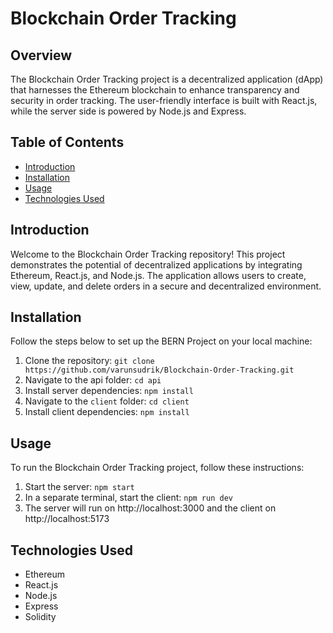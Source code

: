 # Blockchain Order Tracking


## Overview

The Blockchain Order Tracking project is a decentralized application (dApp) that harnesses the Ethereum blockchain to enhance transparency and security in order tracking. The user-friendly interface is built with React.js, while the server side is powered by Node.js and Express.



## Table of Contents

- [Introduction](#introduction)
- [Installation](#installation)
- [Usage](#usage)
- [Technologies Used](#technologies-used)

## Introduction

Welcome to the Blockchain Order Tracking repository! This project demonstrates the potential of decentralized applications by integrating Ethereum, React.js, and Node.js. The application allows users to create, view, update, and delete orders in a secure and decentralized environment.


## Installation

Follow the steps below to set up the BERN Project on your local machine:

1. Clone the repository: `git clone https://github.com/varunsudrik/Blockchain-Order-Tracking.git`
2. Navigate to the api folder: `cd api`
3. Install server dependencies: `npm install`
4. Navigate to the `client` folder: `cd client`
5. Install client dependencies: `npm install`

## Usage

To run the Blockchain Order Tracking project, follow these instructions:

1. Start the server: `npm start`
2. In a separate terminal, start the client: `npm run dev`
3. The server will run on http://localhost:3000 and the client on http://localhost:5173

## Technologies Used

- Ethereum
- React.js
- Node.js
- Express
- Solidity
